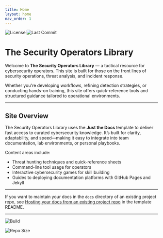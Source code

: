 ```yaml
---
title: Home
layout: home
nav_order: 1
---
```


![License](https://img.shields.io/github/license/chatala1/secops-starters.svg) ![Last Commit](https://img.shields.io/github/last-commit/chatala1/secops-starters.svg)

# The Security Operators Library

Welcome to **The Security Operators Library** — a tactical resource for cybersecurity operators. This site is built for those on the front lines of security operations, threat analysis, and incident response.

Whether you're developing workflows, refining detection strategies, or conducting hands-on training, this site offers quick-reference tools and structured guidance tailored to operational environments.

---

## Site Overview

The Security Operators Library uses the **Just the Docs** template to deliver fast access to curated cybersecurity knowledge. It’s built for clarity, adaptability, and speed—making it easy to integrate into team documentation, lab environments, or personal playbooks.

Content areas include:
- Threat hunting techniques and quick-reference sheets
- Command-line tool usage for operators
- Interactive cybersecurity games for skill building
- Guides to deploying documentation platforms with GitHub Pages and Jekyll

---

If you want to maintain your docs in the `docs` directory of an existing project repo, see [Hosting your docs from an existing project repo](https://github.com/just-the-docs/just-the-docs-template/blob/main/README.md#hosting-your-docs-from-an-existing-project-repo) in the template README.

----

![Build](https://github.com/chatala1/secops-starters/actions/workflows/pages.yml/badge.svg)

![Repo Size](https://img.shields.io/github/repo-size/your-username/your-repo.svg)



